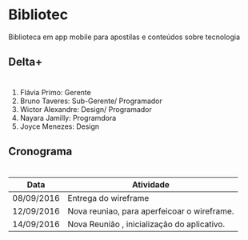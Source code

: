 # Bibliotec
Biblioteca em app mobile para apostilas e conteúdos sobre tecnologia

## Delta+ <h1>
1. Flávia Primo: Gerente
2. Bruno Taveres: Sub-Gerente/ Programador 
3. Wictor Alexandre: Design/ Programador
4. Nayara Jamilly: Programdora
5. Joyce Menezes: Design

## Cronograma <h1>
Data| Atividade
------ | -------
08/09/2016 | Entrega do wireframe 
12/09/2016 | Nova reuniao, para aperfeicoar o wireframe.
14/09/2016 | Nova Reunião , inicialização do aplicativo.
